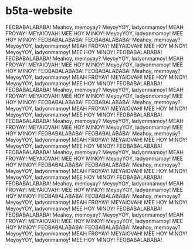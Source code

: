 # b5ta-website
FEOBABALABABA!
Meahoy, memoyay? 
MeyoyYOY, ladyonmamoy!
MEAH FROYAY!
MEYAIOVAH!
MEE HOY MINOY!
MeyoyYOY, ladyonmamoy!
MEE HOY MINOY!
FEOBABALABABA!
FEOBABALABABA!
Meahoy, memoyay? 
MeyoyYOY, ladyonmamoy!
MEAH FROYAY!
MEYAIOVAH!
MEE HOY MINOY!
MeyoyYOY, ladyonmamoy!
MEE HOY MINOY!
FEOBABALABABA!
FEOBABALABABA!
Meahoy, memoyay? 
MeyoyYOY, ladyonmamoy!
MEAH FROYAY!
MEYAIOVAH!
MEE HOY MINOY!
MeyoyYOY, ladyonmamoy!
MEE HOY MINOY!
FEOBABALABABA!
FEOBABALABABA!
Meahoy, memoyay? 
MeyoyYOY, ladyonmamoy!
MEAH FROYAY!
MEYAIOVAH!
MEE HOY MINOY!
MeyoyYOY, ladyonmamoy!
MEE HOY MINOY!
FEOBABALABABA!
FEOBABALABABA!
Meahoy, memoyay? 
MeyoyYOY, ladyonmamoy!
MEAH FROYAY!
MEYAIOVAH!
MEE HOY MINOY!
MeyoyYOY, ladyonmamoy!
MEE HOY MINOY!
FEOBABALABABA!
FEOBABALABABA!
Meahoy, memoyay? 
MeyoyYOY, ladyonmamoy!
MEAH FROYAY!
MEYAIOVAH!
MEE HOY MINOY!
MeyoyYOY, ladyonmamoy!
MEE HOY MINOY!
FEOBABALABABA!
FEOBABALABABA!
Meahoy, memoyay? 
MeyoyYOY, ladyonmamoy!
MEAH FROYAY!
MEYAIOVAH!
MEE HOY MINOY!
MeyoyYOY, ladyonmamoy!
MEE HOY MINOY!
FEOBABALABABA!
FEOBABALABABA!
Meahoy, memoyay? 
MeyoyYOY, ladyonmamoy!
MEAH FROYAY!
MEYAIOVAH!
MEE HOY MINOY!
MeyoyYOY, ladyonmamoy!
MEE HOY MINOY!
FEOBABALABABA!
FEOBABALABABA!
Meahoy, memoyay? 
MeyoyYOY, ladyonmamoy!
MEAH FROYAY!
MEYAIOVAH!
MEE HOY MINOY!
MeyoyYOY, ladyonmamoy!
MEE HOY MINOY!
FEOBABALABABA!
FEOBABALABABA!
Meahoy, memoyay? 
MeyoyYOY, ladyonmamoy!
MEAH FROYAY!
MEYAIOVAH!
MEE HOY MINOY!
MeyoyYOY, ladyonmamoy!
MEE HOY MINOY!
FEOBABALABABA!
FEOBABALABABA!
Meahoy, memoyay? 
MeyoyYOY, ladyonmamoy!
MEAH FROYAY!
MEYAIOVAH!
MEE HOY MINOY!
MeyoyYOY, ladyonmamoy!
MEE HOY MINOY!
FEOBABALABABA!
FEOBABALABABA!
Meahoy, memoyay? 
MeyoyYOY, ladyonmamoy!
MEAH FROYAY!
MEYAIOVAH!
MEE HOY MINOY!
MeyoyYOY, ladyonmamoy!
MEE HOY MINOY!
FEOBABALABABA!
FEOBABALABABA!
Meahoy, memoyay? 
MeyoyYOY, ladyonmamoy!
MEAH FROYAY!
MEYAIOVAH!
MEE HOY MINOY!
MeyoyYOY, ladyonmamoy!
MEE HOY MINOY!
FEOBABALABABA!
FEOBABALABABA!
Meahoy, memoyay? 
MeyoyYOY, ladyonmamoy!
MEAH FROYAY!
MEYAIOVAH!
MEE HOY MINOY!
MeyoyYOY, ladyonmamoy!
MEE HOY MINOY!
FEOBABALABABA!
